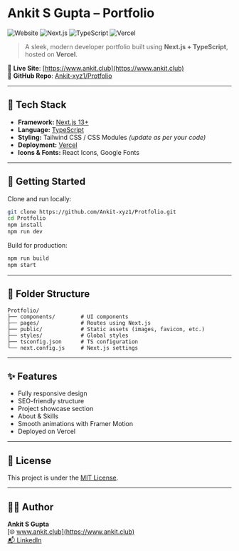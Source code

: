 


# Ankit S Gupta – Portfolio

![Website](https://img.shields.io/website?url=https%3A%2F%2Fwww.ankit.club)
![Next.js](https://img.shields.io/badge/Next.js-13-blue)
![TypeScript](https://img.shields.io/badge/TypeScript-Strict-blue)
![Vercel](https://img.shields.io/badge/Deployed-Vercel-black)

> A sleek, modern developer portfolio built using **Next.js + TypeScript**, hosted on **Vercel**.

🔗 **Live Site**: [https://www.ankit.club](https://www.ankit.club)  
📁 **GitHub Repo**: [Ankit-xyz1/Protfolio](https://github.com/Ankit-xyz1/Protfolio)

---

## 📌 Tech Stack

- **Framework:** [Next.js 13+](https://nextjs.org/)
- **Language:** [TypeScript](https://www.typescriptlang.org/)
- **Styling:** Tailwind CSS / CSS Modules *(update as per your code)*
- **Deployment:** [Vercel](https://vercel.com/)
- **Icons & Fonts:** React Icons, Google Fonts

---

## 🚀 Getting Started

Clone and run locally:

```bash
git clone https://github.com/Ankit-xyz1/Protfolio.git
cd Protfolio
npm install
npm run dev
```

Build for production:

```bash
npm run build
npm start
```

---

## 📁 Folder Structure

```
Protfolio/
├── components/        # UI components
├── pages/             # Routes using Next.js
├── public/            # Static assets (images, favicon, etc.)
├── styles/            # Global styles
├── tsconfig.json      # TS configuration
└── next.config.js     # Next.js settings
```

---

## ✨ Features

- Fully responsive design
- SEO-friendly structure
- Project showcase section
- About & Skills
- Smooth animations with Framer Motion
- Deployed on Vercel

---

## 📄 License

This project is under the [MIT License](LICENSE).

---

## 🧑‍💻 Author

**Ankit S Gupta**  
[🌐 www.ankit.club](https://www.ankit.club)  
[📬 LinkedIn](https://www.linkedin.com/in/ankit-s-gupta/)
```

